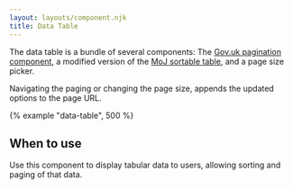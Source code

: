 ```yaml
---
layout: layouts/component.njk
title: Data Table
---
```


The data table is a bundle of several components: The [Gov.uk pagination component](https://design-system.service.gov.uk/components/pagination/), a modified version of the [MoJ sortable table](https://design-patterns.service.justice.gov.uk/components/sortable-table/), and a page size picker.

Navigating the paging or changing the page size, appends the updated options to the page URL. 

{% example "data-table", 500 %}

## When to use

Use this component to display tabular data to users, allowing sorting and paging of that data.
